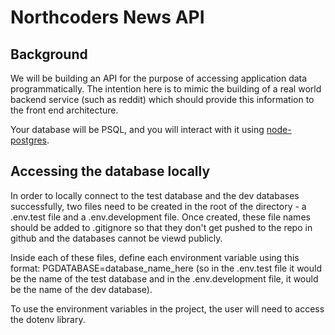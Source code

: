 # Northcoders News API

## Background

We will be building an API for the purpose of accessing application data programmatically. The intention here is to mimic the building of a real world backend service (such as reddit) which should provide this information to the front end architecture.

Your database will be PSQL, and you will interact with it using [node-postgres](https://node-postgres.com/).

## Accessing the database locally 

In order to locally connect to the test database and the dev databases successfully, two files need to be created in the root of the directory - a .env.test file and a .env.development file. Once created, these file names should be added to .gitignore so that they don't get pushed to the repo in github and the databases cannot be viewd publicly.

Inside each of these files, define each environment variable using this format: PGDATABASE=database_name_here (so in the .env.test file it would be the name of the test database and in the .env.development file, it would be the name of the dev database).

To use the environment variables in the project, the user will need to access the dotenv library.
